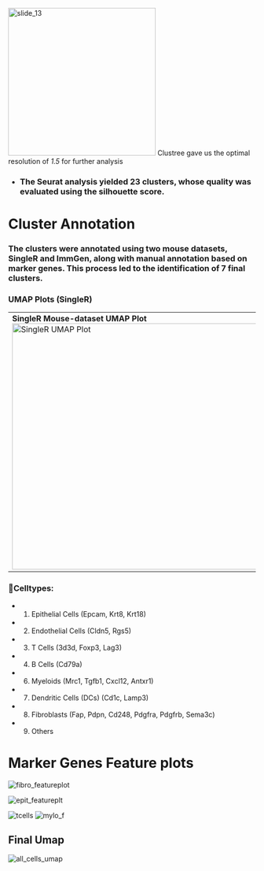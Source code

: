 <img src="https://github.com/user-attachments/assets/19ebab73-174e-469f-b5d2-0e110dbf6d6c" alt="slide_13" width="300">  Clustree gave us the optimal resolution of *1.5* for further analysis



- ### The Seurat analysis yielded 23 clusters, whose quality was evaluated using the silhouette score.










# Cluster Annotation
### The clusters were annotated using two mouse datasets, SingleR and ImmGen, along with manual annotation based on marker genes. This process led to the identification of 7 final clusters.
### UMAP Plots (SingleR)

<table>
  <tr>
    <td>
      <strong>SingleR Mouse-dataset UMAP Plot</strong><br>
      <img src="https://github.com/user-attachments/assets/ad7c0b6d-1d3d-4e32-84fc-174d567d2b95" alt="SingleR UMAP Plot" width="500">
    </td>
    <td>
      <strong>ImmGen UMAP Plot</strong><br>
      <img src="https://github.com/user-attachments/assets/69e32d15-4510-4d78-ae35-6797299fc669" alt="ImmGen UMAP Plot" width="500">
    </td>
  </tr>
</table>


### 🌟Celltypes:

- 1. Epithelial Cells (Epcam, Krt8, Krt18)
- 2. Endothelial Cells (Cldn5, Rgs5)
- 3. T Cells (3d3d, Foxp3, Lag3)
- 4. B Cells (Cd79a)
- 6. Myeloids (Mrc1, Tgfb1, Cxcl12, Antxr1)
- 7. Dendritic Cells (DCs) (Cd1c, Lamp3)
- 8. Fibroblasts (Fap, Pdpn, Cd248, Pdgfra, Pdgfrb, Sema3c) 
- 9. Others

# Marker Genes Feature plots
![fibro_featureplot](https://github.com/user-attachments/assets/502378d1-ab63-4750-b22e-ab83cdfa680f)

![epit_featureplt](https://github.com/user-attachments/assets/1d49c3e7-be94-4d1c-a4b2-e6c2d42d14ec)

![tcells](https://github.com/user-attachments/assets/706a1920-b2e0-4317-a7ab-4bb709645cb6)
![mylo_f](https://github.com/user-attachments/assets/3655b062-9948-4baa-bfc5-c66542aea8c4)


## Final Umap
![all_cells_umap](https://github.com/user-attachments/assets/ede3631e-8d92-43a3-af4c-014624b63224)




